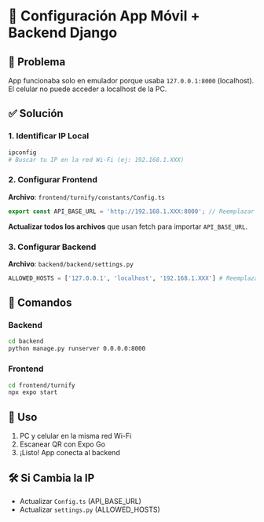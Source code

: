 # 📱 Configuración App Móvil + Backend Django

## 🚨 **Problema**
App funcionaba solo en emulador porque usaba `127.0.0.1:8000` (localhost). El celular no puede acceder a localhost de la PC.

## ✅ **Solución**

### **1. Identificar IP Local**
```bash
ipconfig
# Buscar tu IP en la red Wi-Fi (ej: 192.168.1.XXX)
```

### **2. Configurar Frontend**
**Archivo**: `frontend/turnify/constants/Config.ts`
```typescript
export const API_BASE_URL = 'http://192.168.1.XXX:8000'; // Reemplazar XXX
```

**Actualizar todos los archivos** que usan fetch para importar `API_BASE_URL`.

### **3. Configurar Backend**
**Archivo**: `backend/backend/settings.py`
```python
ALLOWED_HOSTS = ['127.0.0.1', 'localhost', '192.168.1.XXX'] # Reemplazar XXX
```

## 🚀 **Comandos**

### **Backend**
```bash
cd backend
python manage.py runserver 0.0.0.0:8000
```

### **Frontend**
```bash
cd frontend/turnify
npx expo start
```

## 📱 **Uso**
1. PC y celular en la misma red Wi-Fi
2. Escanear QR con Expo Go
3. ¡Listo! App conecta al backend

## 🛠️ **Si Cambia la IP**
- Actualizar `Config.ts` (API_BASE_URL)
- Actualizar `settings.py` (ALLOWED_HOSTS)
